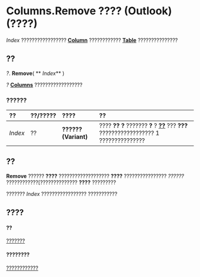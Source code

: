 
# Columns.Remove ???? (Outlook)(????)

 _Index_ ????????????????? **[Column](b7eb6916-2d80-57c3-2077-47a2a4c73185.md)** ???????????? **[Table](0affaafd-93fe-227a-acee-e09a86cadc20.md)** ???????????????


## ??

 _?_. **Remove**( ** _Index_** )

 _?_ **[Columns](628bf0cf-4ee8-5e5c-09d7-89d7adf256ca.md)** ??????????????????


### ??????



|**??**|**??/?????**|**????**|**??**|
|:-----|:-----|:-----|:-----|
| _Index_|??|**?????? (Variant)**|???? **??** **?** ??????? **?** ? **[??](e69a8a53-d348-2147-28cf-d41ea80bba61.md)** ??? **???** ?????????????????? 1 ???????????????|

## ??

 **Remove** ?????? **????** ??????????????????? **????** ???????????????? _??????_ ????????????[?????????????? **????** ?????????

???????  _Index_ ????????????????? ???????????


## ????


#### ??


[???????](628bf0cf-4ee8-5e5c-09d7-89d7adf256ca.md)
#### ????????


[????????????](http://msdn.microsoft.com/library/dac88ab6-44f9-87c9-cd71-e8c6beee2b69%28Office.15%29.aspx)